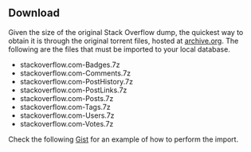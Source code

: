 ## Download
Given the size of the original Stack Overflow dump, the quickest way to obtain it is through the original torrent files, hosted at [archive.org](https://archive.org/download/stackexchange). The following are the files that must be imported to your local database.

* stackoverflow.com-Badges.7z
* stackoverflow.com-Comments.7z
* stackoverflow.com-PostHistory.7z
* stackoverflow.com-PostLinks.7z
* stackoverflow.com-Posts.7z
* stackoverflow.com-Tags.7z
* stackoverflow.com-Users.7z
* stackoverflow.com-Votes.7z

Check the following [Gist](https://gist.github.com/tundo91/1e074af39d90629252a7df3fc1066397) for an example of how to perform the import.

<script src="https://gist.github.com/tundo91/1e074af39d90629252a7df3fc1066397.js"></script>
